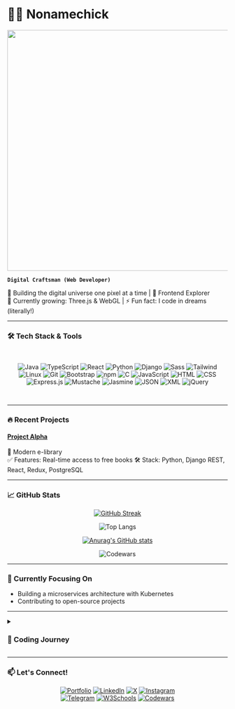 # 🏄‍♂️ Nonamechick


<img src="https://github.com/user-attachments/assets/c5d7dff4-2ee4-4594-807d-10567555a55a" width="550">








**`Digital Craftsman (Web Developer)`**

🚀 Building the digital universe one pixel at a time | 🧩 Frontend Explorer  
🌱 Currently growing: Three.js & WebGL | ⚡ Fun fact: I code in dreams (literally!)

---

### 🛠️ Tech Stack & Tools

<div align="center" style="display: grid; grid-template-columns: repeat(auto-fit, minmax(80px, 1fr)); gap: 1rem; padding: 1rem 0;">

![Java](https://img.shields.io/badge/Java-ED8B00?style=for-the-badge&logo=openjdk&logoColor=white)
![TypeScript](https://img.shields.io/badge/TypeScript-007ACC?style=for-the-badge&logo=typescript&logoColor=white)
![React](https://img.shields.io/badge/React-20232A?style=for-the-badge&logo=react&logoColor=61DAFB)
![Python](https://img.shields.io/badge/Python-3776AB?style=for-the-badge&logo=python&logoColor=white)
![Django](https://img.shields.io/badge/Django-092E20?style=for-the-badge&logo=django&logoColor=white)
![Sass](https://img.shields.io/badge/Sass-CC6699?style=for-the-badge&logo=sass&logoColor=white)
![Tailwind](https://img.shields.io/badge/Tailwind_CSS-38B2AC?style=for-the-badge&logo=tailwind-css&logoColor=white)
![Linux](https://img.shields.io/badge/Linux-FCC624?style=for-the-badge&logo=linux&logoColor=black)
![Git](https://img.shields.io/badge/Git-F05032?style=for-the-badge&logo=git&logoColor=white)
![Bootstrap](https://img.shields.io/badge/Bootstrap-7952B3?style=for-the-badge&logo=bootstrap&logoColor=white)
![npm](https://img.shields.io/badge/npm-CB3837?style=for-the-badge&logo=npm&logoColor=white)
![C](https://img.shields.io/badge/C-A8B9CC?style=for-the-badge&logo=c&logoColor=white)
![JavaScript](https://img.shields.io/badge/JavaScript-F7DF1E?style=for-the-badge&logo=javascript&logoColor=black)
![HTML](https://img.shields.io/badge/HTML5-E34F26?style=for-the-badge&logo=html5&logoColor=white)
![CSS](https://img.shields.io/badge/CSS3-1572B6?style=for-the-badge&logo=css3&logoColor=white)
![Express.js](https://img.shields.io/badge/Express.js-000000?style=for-the-badge&logo=express&logoColor=white)
![Mustache](https://img.shields.io/badge/Mustache-E74430?style=for-the-badge&logo=mustache&logoColor=white)
![Jasmine](https://img.shields.io/badge/Jasmine-8A4182?style=for-the-badge&logo=jasmine&logoColor=white)
![JSON](https://img.shields.io/badge/JSON-000000?style=for-the-badge&logo=json&logoColor=white)
![XML](https://img.shields.io/badge/XML-8A2BE2?style=for-the-badge&logo=xml&logoColor=white)
![jQuery](https://img.shields.io/badge/jQuery-0769AD?style=for-the-badge&logo=jquery&logoColor=white)



</div>

---

### 🔥 Recent Projects

#### [Project Alpha](https://nonamechick.github.io/AUT-library-prototype/)
🚀 Modern e-library  
✅ Features: Real-time access to free books
🛠️ Stack: Python, Django REST, React, Redux, PostgreSQL


---

### 📈 GitHub Stats

<div align="center">

[![GitHub Streak](https://streak-stats.demolab.com?user=Nonamechick&theme=dark&hide_border=true&date_format=j%20M%5B%20Y%5D)](https://git.io/streak-stats)

![Top Langs](https://github-readme-stats.vercel.app/api/top-langs/?username=Nonamechick&layout=compact&theme=vision-friendly-dark)

[![Anurag's GitHub stats](https://github-readme-stats.vercel.app/api?username=Nonamechick&show_icons=true&bg_color=00000000)](https://github.com/Nonamechick/github-readme-stats&show_icons=true&bg_color=00000000)

![Codewars](https://github.r2v.ch/codewars?user=Nonamechik&name=true&top_languages=true&stroke=%23b362ff&theme=purple_dark)

</div>

---

### 🎯 Currently Focusing On

- Building a microservices architecture with Kubernetes
- Contributing to open-source projects

---

<details>
<summary><h3>🚀 Coding Journey</h3></summary>

**2018-2020: The Awakening**  
📚 Computer Science fundamentals | 🐧 Fell in love with Linux | Built first CRUD apps

**2021: Web Development Deep Dive**  
🌐 Mastered MERN stack | 🏆 Won first hackathon | Started freelancing

**2022: Full-stack Evolution**  
🐍 Python/Django expertise | 🧪 Testing frameworks (Jasmine/Jest) | DevOps basics

**2023: Beyond Comfort Zone**  
📱 Mobile-first development | 🚀 Started teaching coding | Exploring WebAssembly

**2024: Next Frontier**  
🦀 Learning Rust | 🌌 Three.js/WebGL experiments | Building AI-powered apps

</details>

---

### 📫 Let's Connect!

<div align="center">

[![Portfolio](https://img.shields.io/badge/Portfolio-4285F4?style=for-the-badge&logo=google-chrome&logoColor=white)](https://yourportfolio.com)
[![LinkedIn](https://img.shields.io/badge/LinkedIn-0077B5?style=for-the-badge&logo=linkedin&logoColor=white)](https://linkedin.com/in/khasan-otazhonov-94762730a/)
[![X](https://img.shields.io/badge/Twitter-1DA1F2?style=for-the-badge&logo=twitter&logoColor=white)](https://x.com/Nonamechick7)
[![Instagram](https://img.shields.io/badge/Instagram-E4405F?style=for-the-badge&logo=instagram&logoColor=white)](https://instagram.com/nonamechick7)  
[![Telegram](https://img.shields.io/badge/Telegram-26A5E4?style=for-the-badge&logo=telegram&logoColor=white)](https://t.me/xasan123456)
[![W3Schools](https://img.shields.io/badge/W3Schools-08a04b?style=for-the-badge&logo=w3schools&logoColor=white)](https://www.w3profile.com/khasan)
[![Codewars](https://img.shields.io/badge/Codewars-B1361E?style=for-the-badge&logo=codewars&logoColor=white)](https://www.codewars.com/users/Nonamechik)




</div>
